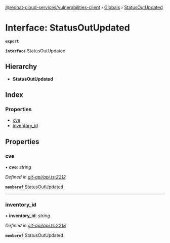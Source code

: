 [@redhat-cloud-services/vulnerabilities-client](../README.md) › [Globals](../globals.md) › [StatusOutUpdated](statusoutupdated.md)

# Interface: StatusOutUpdated

**`export`** 

**`interface`** StatusOutUpdated

## Hierarchy

* **StatusOutUpdated**

## Index

### Properties

* [cve](statusoutupdated.md#cve)
* [inventory_id](statusoutupdated.md#inventory_id)

## Properties

###  cve

• **cve**: *string*

*Defined in [git-api/api.ts:2212](https://github.com/RedHatInsights/javascript-clients/blob/master/packages/vulnerabilities/git-api/api.ts#L2212)*

**`memberof`** StatusOutUpdated

___

###  inventory_id

• **inventory_id**: *string*

*Defined in [git-api/api.ts:2218](https://github.com/RedHatInsights/javascript-clients/blob/master/packages/vulnerabilities/git-api/api.ts#L2218)*

**`memberof`** StatusOutUpdated
